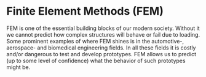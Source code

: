 # Finite Element Methods (FEM)

FEM is one of the essential building blocks of our modern society.
Without it we cannot predict how complex structures will behave or fail due to loading.
Some prominent examples of where FEM shines is in the automotive-, aerospace- and biomedical engineering fields.
In all these fields it is costly and/or dangerous to test and develop prototypes.
FEM allows us to predict (up to some level of confidence) what the behavior of such prototypes might be.